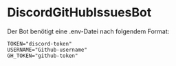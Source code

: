 # DiscordGitHubIssuesBot
Der Bot benötigt eine .env-Datei nach folgendem Format:
```
TOKEN="discord-token"
USERNAME="Github-username"
GH_TOKEN="github-token"
```
